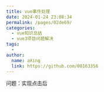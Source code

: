 ```yaml
---
title: vue事件处理
date: 2024-01-24 23:08:34
permalink: /pages/02de69/
categories:
  - vue知识总结
  - vue3项目问题解决
tags:
  - 
author: 
  name: aXing
  link: https://github.com/08163356
---
```




问题：实现点击后
